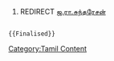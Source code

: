 1.  REDIRECT [ஜ.ரா.சுந்தரேசன்](ஜ.ரா.சுந்தரேசன் "wikilink")

```{=mediawiki}
{{Finalised}}
```
[Category:Tamil Content](Category:Tamil_Content "wikilink")
